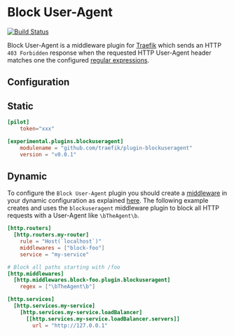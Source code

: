 # Block User-Agent

[![Build Status](https://github.com/agence-gaya/traefik-plugin-blockuseragent/workflows/Main/badge.svg?branch=master)](https://github.com/agence-gaya/traefik-plugin-blockuseragent/actions)

Block User-Agent is a middleware plugin for [Traefik](https://github.com/traefik/traefik) which sends an HTTP `403 Forbidden` 
response when the requested HTTP User-Agent header matches one the configured [regular expressions](https://github.com/google/re2/wiki/Syntax).

## Configuration

## Static

```toml
[pilot]
    token="xxx"

[experimental.plugins.blockuseragent]
    modulename = "github.com/traefik/plugin-blockuseragent"
    version = "v0.0.1"
```

## Dynamic

To configure the `Block User-Agent` plugin you should create a [middleware](https://docs.traefik.io/middlewares/overview/) in 
your dynamic configuration as explained [here](https://docs.traefik.io/middlewares/overview/). The following example creates
and uses the `blockuseragent` middleware plugin to block all HTTP requests with a User-Agent like `\bTheAgent\b`. 

```toml
[http.routers]
  [http.routers.my-router]
    rule = "Host(`localhost`)"
    middlewares = ["block-foo"]
    service = "my-service"

# Block all paths starting with /foo
[http.middlewares]
  [http.middlewares.block-foo.plugin.blockuseragent]
    regex = ["\bTheAgent\b"]

[http.services]
  [http.services.my-service]
    [http.services.my-service.loadBalancer]
      [[http.services.my-service.loadBalancer.servers]]
        url = "http://127.0.0.1"
```
